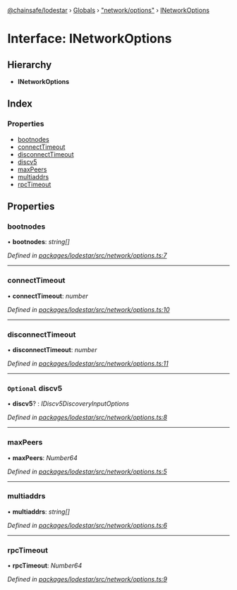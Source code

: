 [@chainsafe/lodestar](../README.md) › [Globals](../globals.md) › ["network/options"](../modules/_network_options_.md) › [INetworkOptions](_network_options_.inetworkoptions.md)

# Interface: INetworkOptions

## Hierarchy

* **INetworkOptions**

## Index

### Properties

* [bootnodes](_network_options_.inetworkoptions.md#bootnodes)
* [connectTimeout](_network_options_.inetworkoptions.md#connecttimeout)
* [disconnectTimeout](_network_options_.inetworkoptions.md#disconnecttimeout)
* [discv5](_network_options_.inetworkoptions.md#optional-discv5)
* [maxPeers](_network_options_.inetworkoptions.md#maxpeers)
* [multiaddrs](_network_options_.inetworkoptions.md#multiaddrs)
* [rpcTimeout](_network_options_.inetworkoptions.md#rpctimeout)

## Properties

###  bootnodes

• **bootnodes**: *string[]*

*Defined in [packages/lodestar/src/network/options.ts:7](https://github.com/ChainSafe/lodestar/blob/40e67a18f/packages/lodestar/src/network/options.ts#L7)*

___

###  connectTimeout

• **connectTimeout**: *number*

*Defined in [packages/lodestar/src/network/options.ts:10](https://github.com/ChainSafe/lodestar/blob/40e67a18f/packages/lodestar/src/network/options.ts#L10)*

___

###  disconnectTimeout

• **disconnectTimeout**: *number*

*Defined in [packages/lodestar/src/network/options.ts:11](https://github.com/ChainSafe/lodestar/blob/40e67a18f/packages/lodestar/src/network/options.ts#L11)*

___

### `Optional` discv5

• **discv5**? : *IDiscv5DiscoveryInputOptions*

*Defined in [packages/lodestar/src/network/options.ts:8](https://github.com/ChainSafe/lodestar/blob/40e67a18f/packages/lodestar/src/network/options.ts#L8)*

___

###  maxPeers

• **maxPeers**: *Number64*

*Defined in [packages/lodestar/src/network/options.ts:5](https://github.com/ChainSafe/lodestar/blob/40e67a18f/packages/lodestar/src/network/options.ts#L5)*

___

###  multiaddrs

• **multiaddrs**: *string[]*

*Defined in [packages/lodestar/src/network/options.ts:6](https://github.com/ChainSafe/lodestar/blob/40e67a18f/packages/lodestar/src/network/options.ts#L6)*

___

###  rpcTimeout

• **rpcTimeout**: *Number64*

*Defined in [packages/lodestar/src/network/options.ts:9](https://github.com/ChainSafe/lodestar/blob/40e67a18f/packages/lodestar/src/network/options.ts#L9)*

